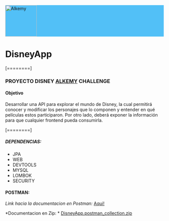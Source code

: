 <div style="background-color: rgb(82,192,247); display: flex;">
<img style="height: 100px" src="https://www.alkemy.org/logo512.png" alt="Alkemy">
</div>

# DisneyApp 


[========]


### PROYECTO DISNEY [ALKEMY](https://www.alkemy.org/ "ALKEMY") CHALLENGE

#### Objetivo
Desarrollar una API para explorar el mundo de Disney, la cual permitirá conocer y modificar los personajes que lo componen y entender en qué películas estos participaron. Por otro lado, deberá exponer la información para que cualquier frontend pueda consumirla.


[========]

##### DEPENDENCIAS:
- JPA
- WEB
- DEVTOOLS
- MYSQL
- LOMBOK
- SECURITY

#### POSTMAN:
*Link hacia la documentacion en Postman:* [Aqui!](https://documenter.getpostman.com/view/20065654/UVsQr3ch "Aqui!")

*Documentacion en Zip: *
[DisneyApp.postman_collection.zip](https://github.com/NoviceYh/DisneyApp/files/8312778/DisneyApp.postman_collection.zip)
